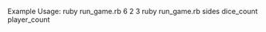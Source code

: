 Example Usage: ruby run_game.rb 6 2 3
               ruby run_game.rb sides dice_count player_count
